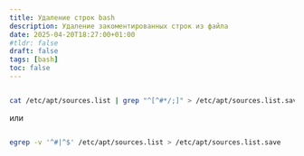 ```yaml
---
title: Удаление строк bash
description: Удаление закоментированных строк из файла
date: 2025-04-20T18:27:00+01:00
#tldr: false
draft: false
tags: [bash] 
toc: false
---
```


```bash

cat /etc/apt/sources.list | grep "^[^#*/;]" > /etc/apt/sources.list.save

```

или

```bash

egrep -v '^#|^$' /etc/apt/sources.list > /etc/apt/sources.list.save

```
